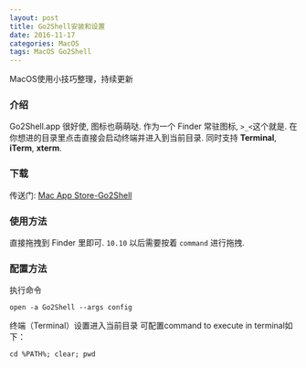 ```yaml
---
layout: post
title: Go2Shell安装和设置
date: 2016-11-17
categories: MacOS
tags: MacOS Go2Shell
---
```

MacOS使用小技巧整理，持续更新

### 介绍

Go2Shell.app 很好使, 图标也萌萌哒. 作为一个 Finder 常驻图标, `>_<`这个就是. 在你想进的目录里点击直接会启动终端并进入到当前目录. 同时支持 **Terminal**, **iTerm**, **xterm**.

### 下载

传送门: [Mac App Store-Go2Shell](https://itunes.apple.com/cn/app/go2shell/id445770608)

### 使用方法
直接拖拽到 Finder 里即可. `10.10` 以后需要按着 `command` 进行拖拽.

### 配置方法
执行命令

```
open -a Go2Shell --args config
```

终端（Terminal）设置进入当前目录
可配置command to execute in terminal如下：

```
cd %PATH%; clear; pwd
```